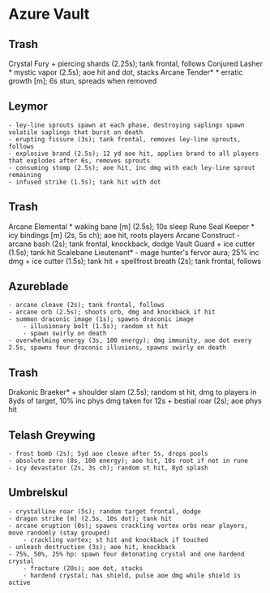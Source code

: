 # Azure Vault

## Trash
Crystal Fury
    + piercing shards (2.25s); tank frontal, follows
Conjured Lasher
    * mystic vapor (2.5s); aoe hit and dot, stacks
Arcane Tender*
    * erratic growth [m]; 6s stun, spreads when removed

## Leymor
    - ley-line sprouts spawn at each phase, destroying saplings spawn volatile saplings that burst on death
    - erupting fissure (3s); tank frontal, removes ley-line sprouts, follows
    - explosive brand (2.5s); 12 yd aoe hit, applies brand to all players that explodes after 6s, removes sprouts
    - consuming stomp (2.5s); aoe hit, inc dmg with each ley-line sprout remaining
    - infused strike (1.5s); tank hit with dot

## Trash
Arcane Elemental
    * waking bane [m] (2.5s); 10s sleep
Rune Seal Keeper
    * icy bindings [m] (2s, 5s ch); aoe hit, roots players
Arcane Construct
    - arcane bash (2s); tank frontal, knockback, dodge
Vault Guard
    + ice cutter (1.5s); tank hit
Scalebane Lieutenant*
    - mage hunter's fervor aura; 25% inc dmg 
    + ice cutter (1.5s); tank hit
    + spellfrost breath (2s); tank frontal, follows

## Azureblade
    - arcane cleave (2s); tank frontal, follows
    - arcane orb (2.5s); shoots orb, dmg and knockback if hit
    - summon draconic image (1s); spawns draconic image
        - illusionary bolt (1.5s); random st hit
        - spawn swirly on death
    - overwhelming energy (3s, 100 energy); dmg immunity, aoe dot every 2.5s, spawns four draconic illusions, spawns swirly on death

## Trash
Drakonic Braeker*
    + shoulder slam (2.5s); random st hit, dmg to players in 8yds of target, 10% inc phys dmg taken for 12s
    + bestial roar (2s); aoe phys hit

## Telash Greywing
    - frost bomb (2s); 5yd aoe cleave after 5s, drops pools
    - absolute zero (8s, 100 energy); aoe hit, 10s root if not in rune
    - icy devastator (2s, 3s ch); random st hit, 8yd splash

## Umbrelskul
    - crystalline roar (5s); random target frontal, dodge
    - dragon strike [m] (2.5s, 10s dot); tank hit
    - arcane eruption (0s); spawns crackling vortex orbs near players, move randomly (stay grouped)
        - crackling vortex; st hit and knockback if touched
    - unleash destruction (3s); aoe hit, knockback
    - 75%, 50%, 25% hp: spawn four detonating crystal and one hardend crystal
        - fracture (20s); aoe dot, stacks
        - hardend crystal; has shield, pulse aoe dmg while shield is active
